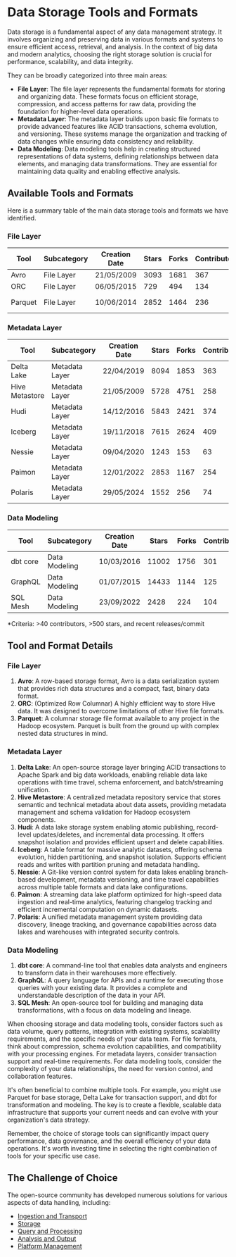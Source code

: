 # Data Storage Tools and Formats

Data storage is a fundamental aspect of any data management strategy. It involves organizing and preserving data in various formats and systems to ensure efficient access, retrieval, and analysis. In the context of big data and modern analytics, choosing the right storage solution is crucial for performance, scalability, and data integrity.

They can be broadly categorized into three main areas:
- **File Layer**: The file layer represents the fundamental formats for storing and organizing data. These formats focus on efficient storage, compression, and access patterns for raw data, providing the foundation for higher-level data operations.
- **Metadata Layer**: The metadata layer builds upon basic file formats to provide advanced features like ACID transactions, schema evolution, and versioning. These systems manage the organization and tracking of data changes while ensuring data consistency and reliability.
- **Data Modeling**: Data modeling tools help in creating structured representations of data systems, defining relationships between data elements, and managing data transformations. They are essential for maintaining data quality and enabling effective analysis.

## Available Tools and Formats

Here is a summary table of the main data storage tools and formats we have identified.

### File Layer

| Tool | Subcategory | Creation Date | Stars | Forks | Contributors | Last Release | Latest Commit | Meets Criteria* | Link |
|---|---|---|---|---|---|---|---|---|---|
| Avro | File Layer | 21/05/2009 | 3093 | 1681 | 367 | 05/08/2024 | 22/06/2025 | Yes | https://github.com/apache/avro |
| ORC | File Layer | 06/05/2015 | 729 | 494 | 134 | 07/05/2025 | 20/06/2025 | Yes | https://github.com/apache/orc |
| Parquet | File Layer | 10/06/2014 | 2852 | 1464 | 236 | 29/04/2025 | 20/06/2025 | Yes | https://github.com/apache/parquet-mr |

### Metadata Layer

| Tool | Subcategory | Creation Date | Stars | Forks | Contributors | Last Release | Latest Commit | Meets Criteria* | Link |
|---|---|---|---|---|---|---|---|---|---|
| Delta Lake | Metadata Layer | 22/04/2019 | 8094 | 1853 | 363 | 09/06/2025 | 21/06/2025 | Yes | https://github.com/delta-io/delta |
| Hive Metastore | Metadata Layer | 21/05/2009 | 5728 | 4751 | 258 | N/A | 22/06/2025 | Yes | https://github.com/apache/hive |
| Hudi | Metadata Layer | 14/12/2016 | 5843 | 2421 | 374 | 02/05/2025 | 21/06/2025 | Yes | https://github.com/apache/hudi |
| Iceberg | Metadata Layer | 19/11/2018 | 7615 | 2624 | 409 | 28/05/2025 | 22/06/2025 | Yes | https://github.com/apache/iceberg |
| Nessie | Metadata Layer | 09/04/2020 | 1243 | 153 | 63 | 12/06/2025 | 21/06/2025 | Yes | https://github.com/projectnessie/nessie |
| Paimon | Metadata Layer | 12/01/2022 | 2853 | 1167 | 254 | N/A | 22/06/2025 | Yes | https://github.com/apache/paimon |
| Polaris | Metadata Layer | 29/05/2024 | 1552 | 256 | 74 | 25/02/2025 | 22/06/2025 | Yes | https://github.com/apache/polaris |

### Data Modeling

| Tool | Subcategory | Creation Date | Stars | Forks | Contributors | Last Release | Latest Commit | Meets Criteria* | Link |
|---|---|---|---|---|---|---|---|---|---|
| dbt core | Data Modeling | 10/03/2016 | 11002 | 1756 | 301 | 20/06/2025 | 20/06/2025 | Yes | https://github.com/dbt-labs/dbt-core |
| GraphQL | Data Modeling | 01/07/2015 | 14433 | 1144 | 125 | 27/10/2021 | 05/06/2025 | Yes | https://github.com/graphql/graphql-spec |
| SQL Mesh | Data Modeling | 23/09/2022 | 2428 | 224 | 104 | 19/06/2025 | 21/06/2025 | Yes | https://github.com/TobikoData/sqlmesh |

*Criteria: >40 contributors, >500 stars, and recent releases/commit

## Tool and Format Details

### File Layer

1. **Avro**: A row-based storage format, Avro is a data serialization system that provides rich data structures and a compact, fast, binary data format.
2. **ORC**: (Optimized Row Columnar) A highly efficient way to store Hive data. It was designed to overcome limitations of other Hive file formats.
3. **Parquet**: A columnar storage file format available to any project in the Hadoop ecosystem. Parquet is built from the ground up with complex nested data structures in mind.

### Metadata Layer

1. **Delta Lake**: An open-source storage layer bringing ACID transactions to Apache Spark and big data workloads, enabling reliable data lake operations with time travel, schema enforcement, and batch/streaming unification.
2. **Hive Metastore**: A centralized metadata repository service that stores semantic and technical metadata about data assets, providing metadata management and schema validation for Hadoop ecosystem components.
3. **Hudi**: A data lake storage system enabling atomic publishing, record-level updates/deletes, and incremental data processing. It offers snapshot isolation and provides efficient upsert and delete capabilities.
4. **Iceberg**: A table format for massive analytic datasets, offering schema evolution, hidden partitioning, and snapshot isolation. Supports efficient reads and writes with partition pruning and metadata handling.
5. **Nessie**: A Git-like version control system for data lakes enabling branch-based development, metadata versioning, and time travel capabilities across multiple table formats and data lake configurations.
6. **Paimon**: A streaming data lake platform optimized for high-speed data ingestion and real-time analytics, featuring changelog tracking and efficient incremental computation on dynamic datasets.
7. **Polaris**: A unified metadata management system providing data discovery, lineage tracking, and governance capabilities across data lakes and warehouses with integrated security controls.

### Data Modeling

1. **dbt core**: A command-line tool that enables data analysts and engineers to transform data in their warehouses more effectively.
2. **GraphQL**: A query language for APIs and a runtime for executing those queries with your existing data. It provides a complete and understandable description of the data in your API.
3. **SQL Mesh**: An open-source tool for building and managing data transformations, with a focus on data modeling and lineage.

When choosing storage and data modeling tools, consider factors such as data volume, query patterns, integration with existing systems, scalability requirements, and the specific needs of your data team. For file formats, think about compression, schema evolution capabilities, and compatibility with your processing engines. For metadata layers, consider transaction support and real-time requirements. For data modeling tools, consider the complexity of your data relationships, the need for version control, and collaboration features.

It's often beneficial to combine multiple tools. For example, you might use Parquet for base storage, Delta Lake for transaction support, and dbt for transformation and modeling. The key is to create a flexible, scalable data infrastructure that supports your current needs and can evolve with your organization's data strategy.

Remember, the choice of storage tools can significantly impact query performance, data governance, and the overall efficiency of your data operations. It's worth investing time in selecting the right combination of tools for your specific use case.

## The Challenge of Choice
The open-source community has developed numerous solutions for various aspects of data handling, including:
- [Ingestion and Transport](01.ingestion_and_transport.md)
- [Storage](02.storage.md)
- [Query and Processing](03.query_and_processing.md)
- [Analysis and Output](04.analysis_and_output.md)
- [Platform Management](05.platform_management.md)